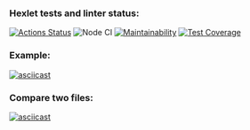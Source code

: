 ### Hexlet tests and linter status:
[![Actions Status](https://github.com/apupko/frontend-project-lvl2/workflows/hexlet-check/badge.svg)](https://github.com/apupko/frontend-project-lvl2/actions)
![Node CI](https://github.com/apupko/frontend-project-lvl2/workflows/Node%20CI/badge.svg)
[![Maintainability](https://api.codeclimate.com/v1/badges/b5a0dab6063b3643a166/maintainability)](https://codeclimate.com/github/apupko/frontend-project-lvl2/maintainability)
[![Test Coverage](https://api.codeclimate.com/v1/badges/b5a0dab6063b3643a166/test_coverage)](https://codeclimate.com/github/apupko/frontend-project-lvl2/test_coverage)

### Example:
[![asciicast](https://asciinema.org/a/JZntkKZUUiMG2Dm20bzc84Fpt.png)](https://asciinema.org/a/JZntkKZUUiMG2Dm20bzc84Fpt)
### Compare two files:
[![asciicast](https://asciinema.org/a/ZCyLcXv2ee3VjEMIdlhLQB8DG.png)](https://asciinema.org/a/ZCyLcXv2ee3VjEMIdlhLQB8DG)
